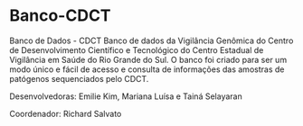 # Banco-CDCT
Banco de Dados - CDCT
Banco de dados da Vigilância Genômica do Centro de Desenvolvimento Científico e Tecnológico do Centro Estadual de Vigilância em Saúde do Rio Grande do Sul.
O banco foi criado para ser um modo único e fácil de acesso e consulta de informações das amostras de patógenos sequenciados pelo CDCT.

Desenvolvedoras: Emilie Kim, Mariana Luísa e Tainá Selayaran

Coordenador: Richard Salvato
